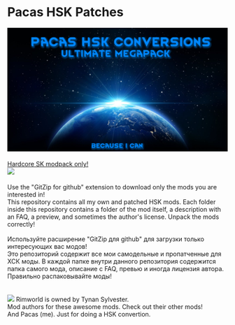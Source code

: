 # Pacas HSK Patches
![Preview](/mod_preview.png?raw=true "Preview")<br><br>
[Hardcore SK modpack only!](https://github.com/skyarkhangel/Hardcore-SK/tree/development)
<br>
<img src="https://i.imgur.com/svEwA2k.png"><br><br>
Use the "GitZip for github" extension to download only the mods you are interested in!<br>
This repository contains all my own and patched HSK mods. Each folder inside this repository contains a folder of the mod itself, a description with an FAQ, a preview, and sometimes the author's license. Unpack the mods correctly!<br><br>
Используйте расширение "GitZip для github" для загрузки только интересующих вас модов!<br>
Это репозиторий содержит все мои самодельные и пропатченные для ХСК моды. В каждой папке внутри данного репозитория содержится папка самого мода, описание с FAQ, превью и иногда лицензия автора. Правильно распаковывайте моды!<br><br>
<br>
<img src="https://i.imgur.com/fdngbbh.png">
Rimworld is owned by Tynan Sylvester.<br>
Mod authors for these awesome mods. Check out their other mods!<br>
And Pacas (me). Just for doing a HSK convertion.<br>